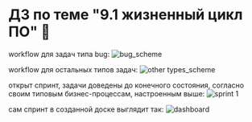 # ДЗ по теме "9.1 жизненный цикл ПО" :blowfish:

workflow для задач типа bug:
![bug_scheme](https://i.ibb.co/KhBd410/scheme-bug.png)
  
  
workflow для остальных типов задач:
![other types_scheme](https://i.ibb.co/HxNbcb7/scheme-other-types.png)
  
  
открыт спринт, задачи доведены до конечного состояния, согласно своим типовым бизнес-процессам, настроенным выше:
![sprint 1](https://i.ibb.co/x5kXXxN/full-process.png)
  
  
сам спринт в созданной доске выглядит так:
![dashboard](https://i.ibb.co/4JxnkhL/sprint.png)